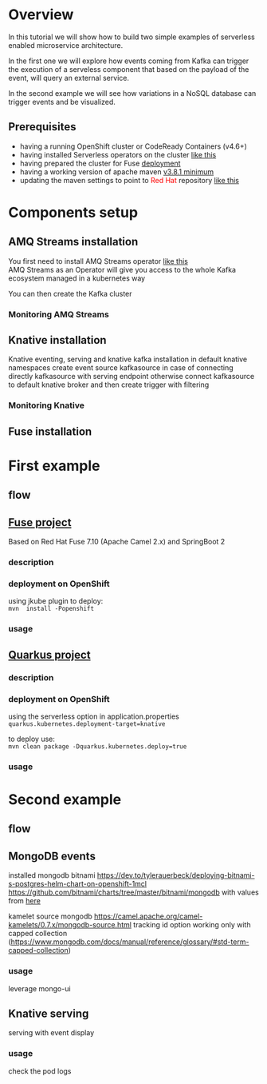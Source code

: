 # Overview
In this tutorial we will show how to build two simple examples of serverless enabled microservice architecture.  

In the first one we will explore how events coming from Kafka can trigger the execution of a serveless component that based on the payload of the event, will query an external service.

In the second example we will see how variations in a NoSQL database can trigger events and be visualized.  

## Prerequisites
* having a running OpenShift cluster or CodeReady Containers (v4.6+)
* having installed Serverless operators on the cluster [like this](https://docs.openshift.com/container-platform/4.9/serverless/install/install-serverless-operator.html)
* having prepared the cluster for Fuse [deployment](https://access.redhat.com/documentation/en-us/red_hat_fuse/7.10/html/fuse_on_openshift_guide/get-started-admin)
* having a working version of apache maven [v3.8.1 minimum](https://access.redhat.com/documentation/en-us/red_hat_build_of_quarkus/2.2/guide/e75e6f99-0d92-4236-bfb8-2de30a6a605d)
* updating the maven settings to point to <span style="color:red">Red Hat</span> repository [like this](https://access.redhat.com/documentation/en-us/red_hat_build_of_quarkus/2.2/guide/e75e6f99-0d92-4236-bfb8-2de30a6a605d#_edb1ae30-5684-4d33-965e-793f06026280)

# Components setup
## AMQ Streams installation
You first need to install AMQ Streams operator [like this]()  
AMQ Streams as an Operator will give you access to the whole Kafka ecosystem managed in a kubernetes way

You can then create the Kafka cluster 

### Monitoring AMQ Streams

## Knative installation
Knative eventing, serving and knative kafka installation in default knative namespaces
create event source kafkasource in case of connecting directly kafkasource with serving endpoint
otherwise connect kafkasource to default knative broker and then create trigger with filtering

### Monitoring Knative


## Fuse installation

# First example

## flow


## [Fuse project](https://github.com/lucamaf/psychic-happiness/tree/main/grateful-hill)
Based on Red Hat Fuse 7.10 (Apache Camel 2.x) and SpringBoot 2

### description

### deployment on OpenShift
using jkube plugin to deploy:  
`mvn  install -Popenshift`

### usage

## [Quarkus project](https://github.com/lucamaf/psychic-happiness/tree/main/rest-knative-weather)

### description

### deployment on OpenShift
using the serverless option in application.properties  
`quarkus.kubernetes.deployment-target=knative`

to deploy use:  
`mvn clean package -Dquarkus.kubernetes.deploy=true`

### usage

# Second example

## flow

## MongoDB events
installed mongodb bitnami
https://dev.to/tylerauerbeck/deploying-bitnami-s-postgres-helm-chart-on-openshift-1mcl
https://github.com/bitnami/charts/tree/master/bitnami/mongodb
with values from [here](config-resources/values.yaml)


kamelet source mongodb
https://camel.apache.org/camel-kamelets/0.7.x/mongodb-source.html
tracking id option working only with capped collection (https://www.mongodb.com/docs/manual/reference/glossary/#std-term-capped-collection)

### usage
leverage mongo-ui

## Knative serving
serving with event display

### usage
check the pod logs